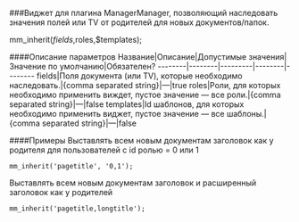 ###Виджет для плагина ManagerManager, позволяющий наследовать значения полей или TV от родителей для новых документов/папок.

mm_inherit($fields,$roles,$templates);

####Описание параметров
Название|Описание|Допустимые значения|Значение по умолчанию|Обязателен?
--------|--------|---------|--------|--------
fields|Поля документа (или TV), которые необходимо наследовать.|{comma separated string}|—|true
roles|Роли, для которых необходимо применить виждет, пустое значение — все роли.|{comma separated string}|—|false
templates|Id шаблонов, для которых необходимо применить виджет, пустое значение — все шаблоны.|{comma separated string}|—|false

####Примеры
Выставлять всем новым документам заголовок как у родителя для пользователей с id ролью = 0 или 1
	
	mm_inherit('pagetitle', '0,1');

Выставлять всем новым документам заголовок и расширенный заголовок как у родителей
	
	mm_inherit('pagetitle,longtitle');